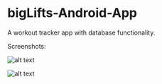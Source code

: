 # bigLifts-Android-App
A workout tracker app with database functionality.

Screenshots:


![alt text](https://github.com/mansatCode/bigLifts-Android-App/blob/master/Screenshots/Track_workouts.png?raw=true)

![alt text](https://github.com/mansatCode/bigLifts-Android-App/blob/master/Screenshots/Add_or_hide_exercises.png?raw=true)
